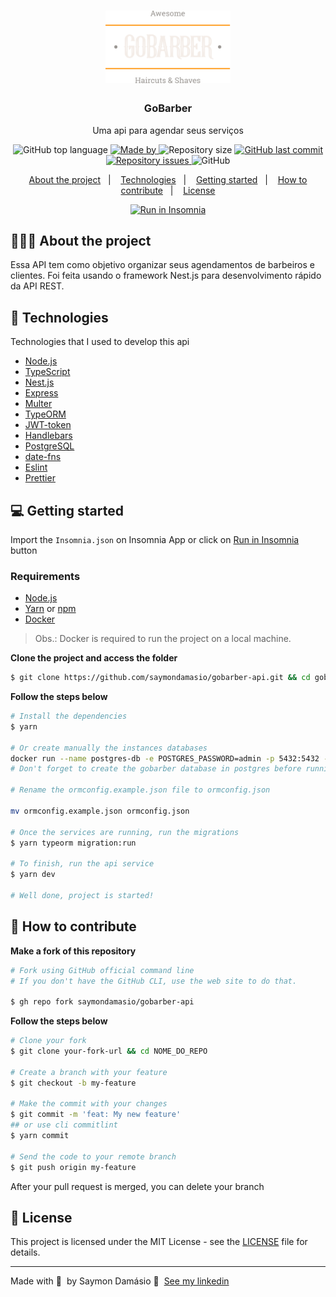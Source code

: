 <h1 align="center">
	<img alt="Logo" src=".github/logo.svg" width="200px" />
</h1>

<h3 align="center">
  GoBarber
</h3>

<p align="center">Uma api para agendar seus serviços</p>

<p align="center">
  <img alt="GitHub top language" src="https://img.shields.io/github/languages/top/saymondamasio/gobarber-api">

  <a href="https://www.linkedin.com/in/saymondamasio/">
    <img alt="Made by" src="https://img.shields.io/badge/made%20by-Saymon%20Damásio-gree">
  </a>
  
  <img alt="Repository size" src="https://img.shields.io/github/repo-size/saymondamasio/gobarber-api">
  
  <a href="https://github.com/saymondamasio/gobarber-api/commits/master">
    <img alt="GitHub last commit" src="https://img.shields.io/github/last-commit/saymondamasio/gobarber-api">
  </a>
  
  <a href="https://github.com/saymondamasio/gobarber-api/issues">
    <img alt="Repository issues" src="https://img.shields.io/github/issues/saymondamasio/gobarber-api">
  </a>
  
  <img alt="GitHub" src="https://img.shields.io/github/license/saymondamasio/gobarber-api">
</p>

<p align="center">
  <a href="#-about-the-project">About the project</a>&nbsp;&nbsp;&nbsp;|&nbsp;&nbsp;&nbsp;
  <a href="#-technologies">Technologies</a>&nbsp;&nbsp;&nbsp;|&nbsp;&nbsp;&nbsp;
  <a href="#-getting-started">Getting started</a>&nbsp;&nbsp;&nbsp;|&nbsp;&nbsp;&nbsp;
  <a href="#-how-to-contribute">How to contribute</a>&nbsp;&nbsp;&nbsp;|&nbsp;&nbsp;&nbsp;
  <a href="#-license">License</a>
</p>

<p id="insomniaButton" align="center">
  <a href="https://insomnia.rest/run/?label=RentX%20API&uri=https%3A%2F%2Fraw.githubusercontent.com%2Fsaymondamasio%2Fgobarber-api%2Fmain%2Finsomnia.json" target="_blank"><img      src="https://insomnia.rest/images/run.svg" alt="Run in Insomnia"></a>
</p>

## 👨🏻‍💻 About the project

<p>Essa API tem como objetivo organizar seus agendamentos de barbeiros e clientes. Foi feita usando o framework Nest.js para desenvolvimento rápido da API REST.</p>

<!-- To see the **web client**, click here: [PROJECT_NAME Web](https://github/saymondamasio/gobarber-web)</br>
To see the **mobile client**, click here: [PROJECT_NAME Mobile](https://github/saymondamasio/gobarber-mobile) -->

## 🚀 Technologies

Technologies that I used to develop this api

- [Node.js](https://nodejs.org/en/)
- [TypeScript](https://www.typescriptlang.org/)
- [Nest.js](https://nestjs.com/)
- [Express](https://expressjs.com/pt-br/)
- [Multer](https://github.com/expressjs/multer)
- [TypeORM](https://typeorm.io/#/)
- [JWT-token](https://jwt.io/)
- [Handlebars](https://handlebarsjs.com/)
- [PostgreSQL](https://www.postgresql.org/)
- [date-fns](https://date-fns.org/)
- [Eslint](https://eslint.org/)
- [Prettier](https://prettier.io/)

## 💻 Getting started

Import the `Insomnia.json` on Insomnia App or click on [Run in Insomnia](#insomniaButton) button

### Requirements

- [Node.js](https://nodejs.org/en/)
- [Yarn](https://classic.yarnpkg.com/) or [npm](https://www.npmjs.com/)
- [Docker](https://www.docker.com//)

> Obs.: Docker is required to run the project on a local machine.

**Clone the project and access the folder**

```bash
$ git clone https://github.com/saymondamasio/gobarber-api.git && cd gobarber-api
```

**Follow the steps below**

```bash
# Install the dependencies
$ yarn

# Or create manually the instances databases
docker run --name postgres-db -e POSTGRES_PASSWORD=admin -p 5432:5432 -d postgres
# Don't forget to create the gobarber database in postgres before running the project

# Rename the ormconfig.example.json file to ormconfig.json

mv ormconfig.example.json ormconfig.json

# Once the services are running, run the migrations
$ yarn typeorm migration:run

# To finish, run the api service
$ yarn dev

# Well done, project is started!
```

## 🤔 How to contribute

**Make a fork of this repository**

```bash
# Fork using GitHub official command line
# If you don't have the GitHub CLI, use the web site to do that.

$ gh repo fork saymondamasio/gobarber-api
```

**Follow the steps below**

```bash
# Clone your fork
$ git clone your-fork-url && cd NOME_DO_REPO

# Create a branch with your feature
$ git checkout -b my-feature

# Make the commit with your changes
$ git commit -m 'feat: My new feature'
## or use cli commitlint
$ yarn commit

# Send the code to your remote branch
$ git push origin my-feature
```

After your pull request is merged, you can delete your branch

## 📝 License

This project is licensed under the MIT License - see the [LICENSE](LICENSE) file for details.

---

Made with 💜 &nbsp;by Saymon Damásio 👋 &nbsp;[See my linkedin](https://www.linkedin.com/in/saymondamasio/)
